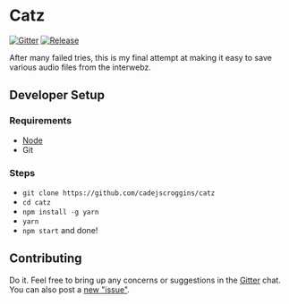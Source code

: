 # Catz
[![Gitter](https://img.shields.io/badge/gitter-join%20chat%20%E2%86%92-brightgreen.svg)](https://gitter.im/cadejscroggins/omgcatz) [![Release](https://img.shields.io/github/release/cadejscroggins/catz.svg)](https://github.com/cadejscroggins/catz/releases)

After many failed tries, this is my final attempt at making it easy to save various audio files from the interwebz.

## Developer Setup

### Requirements

- [Node](https://nodejs.org/en/)
- Git

### Steps

- `git clone https://github.com/cadejscroggins/catz`
- `cd catz`
- `npm install -g yarn`
- `yarn`
- `npm start` and done!

## Contributing

Do it. Feel free to bring up any concerns or suggestions in the [Gitter](https://gitter.im/cadejscroggins/omgcatz) chat. You can also post a [new "issue"](https://github.com/cadejscroggins/catz/issues).
